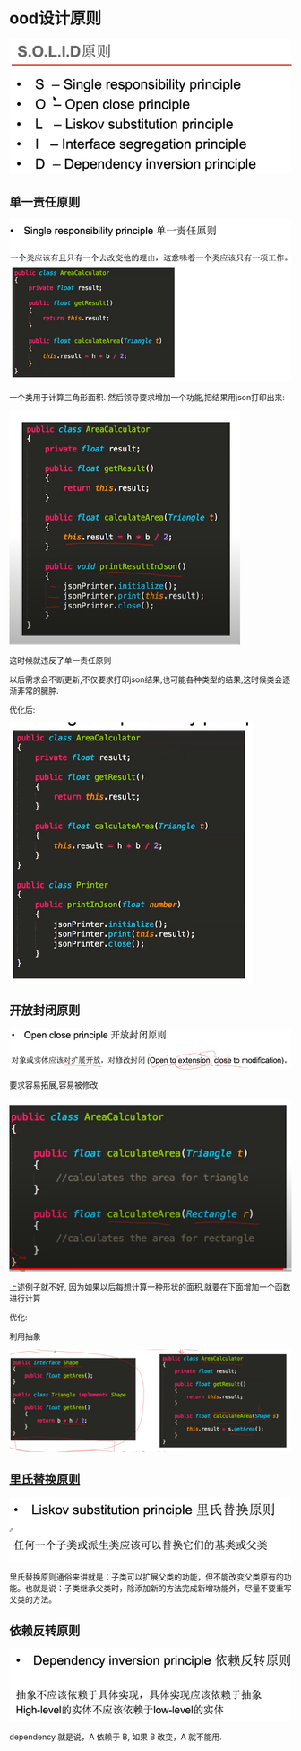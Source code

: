# ood设计原则

![1](../Image/OOD/1.png)

## 单一责任原则

![2](../Image/OOD/2.png)

一个类用于计算三角形面积. 然后领导要求增加一个功能,把结果用json打印出来:

![3](../Image/OOD/3.png)

这时候就违反了单一责任原则

以后需求会不断更新,不仅要求打印json结果,也可能各种类型的结果,这时候类会逐渐非常的臃肿.

优化后:

![4](../Image/OOD/4.png)

## 开放封闭原则

![5](../Image/OOD/5.png)

要求容易拓展,容易被修改

![6](../Image/OOD/6.png)

上述例子就不好, 因为如果以后每想计算一种形状的面积,就要在下面增加一个函数进行计算

优化:

利用抽象

![7](../Image/OOD/7.png)

## [里氏替换原则](http://c.biancheng.net/view/1324.html)

![8](../Image/OOD/8.png)

里氏替换原则通俗来讲就是：子类可以扩展父类的功能，但不能改变父类原有的功能。也就是说：子类继承父类时，除添加新的方法完成新增功能外，尽量不要重写父类的方法。

## 依赖反转原则

![9](../Image/OOD/9.png)

dependency 就是说，A 依赖于 B, 如果 B 改变，A 就不能用.

